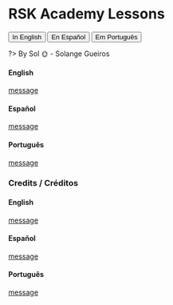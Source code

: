 # RSK Academy Lessons

<button onclick="window.location.href = '#/en/readme';">In English</button>
<button onclick="window.location.href = '#/es/readme';">En Español</button>
<button onclick="window.location.href = '#/pt/readme';">Em Português</button>

?> By Sol :sun_with_face: - Solange Gueiros

<!-- tabs:start -->
#### **English**

[message](./readme/message-en.md ':include')

#### **Español**

[message](./readme/message-es.md ':include')

#### **Português**

[message](./readme/message-pt.md ':include')

<!-- tabs:end -->


### Credits / Créditos

<!-- tabs:start -->
#### **English**

[message](./readme/credits-en.md ':include')

#### **Español**

[message](./readme/credits-es.md ':include')

#### **Português**

[message](./readme/credits-pt.md ':include')

<!-- tabs:end -->

